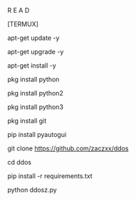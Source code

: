 R E A D

[TERMUX]

apt-get update -y

apt-get upgrade -y

apt-get install -y

pkg install python

pkg install python2

pkg install python3

pkg install git

pip install pyautogui
 
 git clone https://github.com/zaczxx/ddos
  
 cd ddos
 
 pip install -r requirements.txt
 
 python ddosz.py

